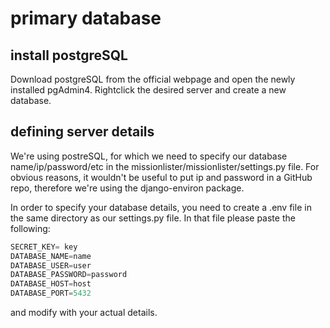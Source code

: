 # primary database
## install postgreSQL
Download postgreSQL from the official webpage and open the newly installed pgAdmin4.
Rightclick the desired server and create a new database.

## defining server details
We're using postreSQL, for which we need to specify our database name/ip/password/etc in the missionlister/missionlister/settings.py file.
For obvious reasons, it wouldn't be useful to put ip and password in a GitHub repo, therefore we're using the django-environ package.

In order to specify your database details, you need to create a .env file in the same directory as our settings.py file.
In that file please paste the following:
```python
SECRET_KEY= key
DATABASE_NAME=name
DATABASE_USER=user
DATABASE_PASSWORD=password
DATABASE_HOST=host
DATABASE_PORT=5432
```
and modify with your actual details.